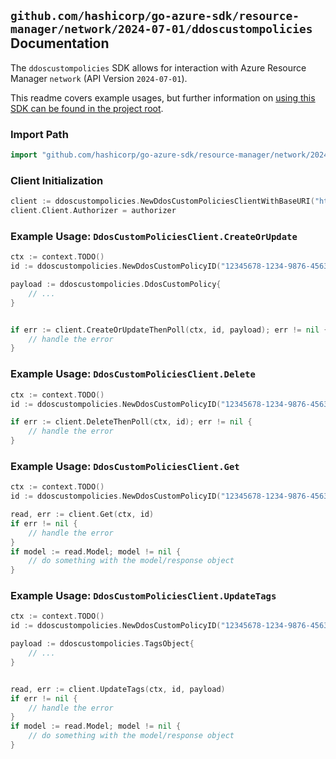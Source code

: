 
## `github.com/hashicorp/go-azure-sdk/resource-manager/network/2024-07-01/ddoscustompolicies` Documentation

The `ddoscustompolicies` SDK allows for interaction with Azure Resource Manager `network` (API Version `2024-07-01`).

This readme covers example usages, but further information on [using this SDK can be found in the project root](https://github.com/hashicorp/go-azure-sdk/tree/main/docs).

### Import Path

```go
import "github.com/hashicorp/go-azure-sdk/resource-manager/network/2024-07-01/ddoscustompolicies"
```


### Client Initialization

```go
client := ddoscustompolicies.NewDdosCustomPoliciesClientWithBaseURI("https://management.azure.com")
client.Client.Authorizer = authorizer
```


### Example Usage: `DdosCustomPoliciesClient.CreateOrUpdate`

```go
ctx := context.TODO()
id := ddoscustompolicies.NewDdosCustomPolicyID("12345678-1234-9876-4563-123456789012", "example-resource-group", "ddosCustomPolicyName")

payload := ddoscustompolicies.DdosCustomPolicy{
	// ...
}


if err := client.CreateOrUpdateThenPoll(ctx, id, payload); err != nil {
	// handle the error
}
```


### Example Usage: `DdosCustomPoliciesClient.Delete`

```go
ctx := context.TODO()
id := ddoscustompolicies.NewDdosCustomPolicyID("12345678-1234-9876-4563-123456789012", "example-resource-group", "ddosCustomPolicyName")

if err := client.DeleteThenPoll(ctx, id); err != nil {
	// handle the error
}
```


### Example Usage: `DdosCustomPoliciesClient.Get`

```go
ctx := context.TODO()
id := ddoscustompolicies.NewDdosCustomPolicyID("12345678-1234-9876-4563-123456789012", "example-resource-group", "ddosCustomPolicyName")

read, err := client.Get(ctx, id)
if err != nil {
	// handle the error
}
if model := read.Model; model != nil {
	// do something with the model/response object
}
```


### Example Usage: `DdosCustomPoliciesClient.UpdateTags`

```go
ctx := context.TODO()
id := ddoscustompolicies.NewDdosCustomPolicyID("12345678-1234-9876-4563-123456789012", "example-resource-group", "ddosCustomPolicyName")

payload := ddoscustompolicies.TagsObject{
	// ...
}


read, err := client.UpdateTags(ctx, id, payload)
if err != nil {
	// handle the error
}
if model := read.Model; model != nil {
	// do something with the model/response object
}
```
